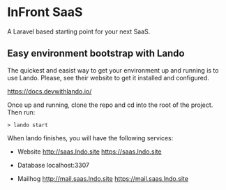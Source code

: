# InFront SaaS

A Laravel based starting point for your next SaaS.

## Easy environment bootstrap with Lando

The quickest and easist way to get your environment up and running is to use Lando. Please, see their website to get it installed and configured.

https://docs.devwithlando.io/

Once up and running, clone the repo and cd into the root of the project. Then run:

```
> lando start
```

When lando finishes, you will have the following services:

- Website
  http://saas.lndo.site
  https://saas.lndo.site

- Database
  localhost:3307

- Mailhog
  http://mail.saas.lndo.site
  https://mail.saas.lndo.site
